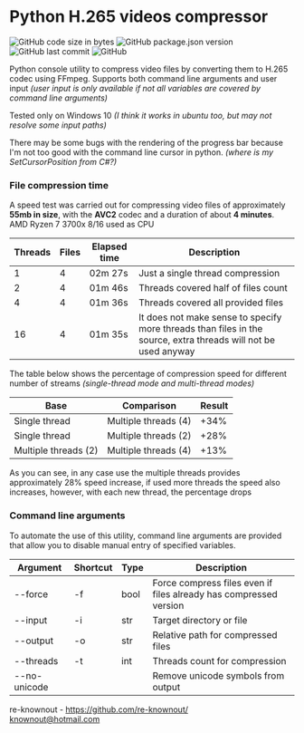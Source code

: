 # Python H.265 videos compressor

<img alt="GitHub code size in bytes" src="https://img.shields.io/github/languages/code-size/re-knownout/video-compressor"> <img alt="GitHub package.json version" src="https://img.shields.io/github/package-json/v/re-knownout/video-compressor"> <img alt="GitHub last commit" src="https://img.shields.io/github/last-commit/re-knownout/video-compressor"> <img alt="GitHub" src="https://img.shields.io/github/license/re-knownout/video-compressor">

Python console utility to compress video files by converting them to H.265 codec using FFmpeg. Supports both command
line arguments and user input _(user input is only available if not all variables are covered by command line
arguments)_

Tested only on Windows 10 _(I think it works in ubuntu too, but may not resolve some input paths)_

There may be some bugs with the rendering of the progress bar because I'm not too good with the command line cursor in
python.
_(where is my SetCursorPosition from C#?)_

### File compression time

A speed test was carried out for compressing video files of approximately **55mb in size**, with the **AVC2** codec and
a duration of about **4 minutes**. AMD Ryzen 7 3700x 8/16 used as CPU

| Threads | Files | Elapsed time | Description                                                                                                    |
|---------|-------|--------------|----------------------------------------------------------------------------------------------------------------|
| 1       | 4     | 02m 27s      | Just a single thread compression                                                                               |
| 2       | 4     | 01m 46s      | Threads covered half of files count                                                                            |
| 4       | 4     | 01m 36s      | Threads covered all provided files                                                                             |
| 16      | 4     | 01m 35s      | It does not make sense to specify more threads than files in the source, extra threads will not be used anyway |

The table below shows the percentage of compression speed for different number of streams _(single-thread mode and
multi-thread modes)_

| Base                 | Comparison           | Result |
|----------------------|----------------------|--------|
| Single thread        | Multiple threads (4) | +34%   |
| Single thread        | Multiple threads (2) | +28%   |
| Multiple threads (2) | Multiple threads (4) | +13%   |

As you can see, in any case use the multiple threads provides approximately 28% speed increase, if used more threads the
speed also increases, however, with each new thread, the percentage drops

### Command line arguments

To automate the use of this utility, command line arguments are provided that allow you to disable manual entry of
specified variables.

| Argument     | Shortcut | Type | Description                                                       |
|--------------|----------|------|-------------------------------------------------------------------|
| --force      | -f       | bool | Force compress files even if files already has compressed version |
| --input      | -i       | str  | Target directory or file                                          |
| --output     | -o       | str  | Relative path for compressed files                                |
| --threads    | -t       | int  | Threads count for compression                                     |
| --no-unicode |          |      | Remove unicode symbols from output                                |

re-knownout - https://github.com/re-knownout/
<br>knownout@hotmail.com
